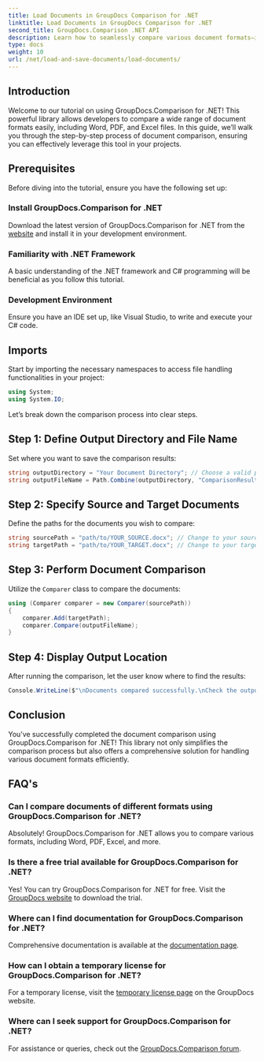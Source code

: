```yaml
---
title: Load Documents in GroupDocs Comparison for .NET
linktitle: Load Documents in GroupDocs Comparison for .NET
second_title: GroupDocs.Comparison .NET API
description: Learn how to seamlessly compare various document formats—including Word, PDF, and Excel—using this robust library. Perfect for developers of all levels, this step-by-step tutorial.
type: docs
weight: 10
url: /net/load-and-save-documents/load-documents/
---
```

## Introduction

Welcome to our tutorial on using GroupDocs.Comparison for .NET! This powerful library allows developers to compare a wide range of document formats easily, including Word, PDF, and Excel files. In this guide, we’ll walk you through the step-by-step process of document comparison, ensuring you can effectively leverage this tool in your projects.

## Prerequisites

Before diving into the tutorial, ensure you have the following set up:

### Install GroupDocs.Comparison for .NET
Download the latest version of GroupDocs.Comparison for .NET from the [website](https://releases.groupdocs.com/comparison/net/) and install it in your development environment.

### Familiarity with .NET Framework
A basic understanding of the .NET framework and C# programming will be beneficial as you follow this tutorial.

### Development Environment
Ensure you have an IDE set up, like Visual Studio, to write and execute your C# code.

## Imports

Start by importing the necessary namespaces to access file handling functionalities in your project:

```csharp
using System;
using System.IO;
```

Let’s break down the comparison process into clear steps.

## Step 1: Define Output Directory and File Name

Set where you want to save the comparison results:

```csharp
string outputDirectory = "Your Document Directory"; // Choose a valid path
string outputFileName = Path.Combine(outputDirectory, "ComparisonResult.docx");
```

## Step 2: Specify Source and Target Documents

Define the paths for the documents you wish to compare:

```csharp
string sourcePath = "path/to/YOUR_SOURCE.docx"; // Change to your source document path
string targetPath = "path/to/YOUR_TARGET.docx"; // Change to your target document path
```

## Step 3: Perform Document Comparison

Utilize the `Comparer` class to compare the documents:

```csharp
using (Comparer comparer = new Comparer(sourcePath))
{
    comparer.Add(targetPath);
    comparer.Compare(outputFileName);
}
```

## Step 4: Display Output Location

After running the comparison, let the user know where to find the results:

```csharp
Console.WriteLine($"\nDocuments compared successfully.\nCheck the output in: {outputDirectory}");
```

## Conclusion

You’ve successfully completed the document comparison using GroupDocs.Comparison for .NET! This library not only simplifies the comparison process but also offers a comprehensive solution for handling various document formats efficiently.

## FAQ's

### Can I compare documents of different formats using GroupDocs.Comparison for .NET?
Absolutely! GroupDocs.Comparison for .NET allows you to compare various formats, including Word, PDF, Excel, and more.

### Is there a free trial available for GroupDocs.Comparison for .NET?
Yes! You can try GroupDocs.Comparison for .NET for free. Visit the [GroupDocs website](https://releases.groupdocs.com/) to download the trial.

### Where can I find documentation for GroupDocs.Comparison for .NET?
Comprehensive documentation is available at the [documentation page](https://reference.groupdocs.com/comparison/net/).

### How can I obtain a temporary license for GroupDocs.Comparison for .NET?
For a temporary license, visit the [temporary license page](https://purchase.groupdocs.com/temporary-license/) on the GroupDocs website.

### Where can I seek support for GroupDocs.Comparison for .NET?
For assistance or queries, check out the [GroupDocs.Comparison forum](https://forum.groupdocs.com/c/comparison/12).
